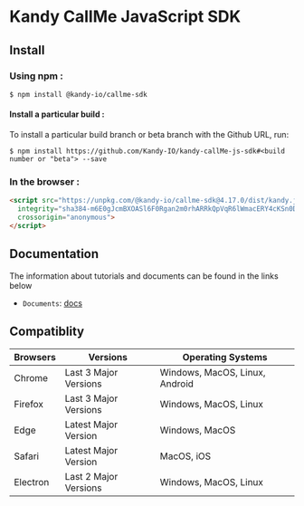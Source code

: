 # Kandy CallMe JavaScript SDK

## Install

### Using npm :

`$ npm install @kandy-io/callme-sdk`

#### Install a particular build :

To install a particular build branch or beta branch with the Github URL, run:

`$ npm install https://github.com/Kandy-IO/kandy-callMe-js-sdk#<build number or "beta"> --save`

### In the browser :
```html
<script src="https://unpkg.com/@kandy-io/callme-sdk@4.17.0/dist/kandy.js"
  integrity="sha384-m6E0gJcmBXOASl6F0Rgan2m0rhARRkQpVqR6lWmacERY4cKSn0Dof+EEKH2nFH8W"
  crossorigin="anonymous">
</script>
```
## Documentation

The information about tutorials and documents can be found in the links below

* `Documents`: [docs](https://kandy-io.github.io/kandy-callMe-js-sdk/docs)



## Compatiblity

| Browsers | Versions              | Operating Systems              |
|----------|-----------------------|--------------------------------|
| Chrome   | Last 3 Major Versions | Windows, MacOS, Linux, Android |
| Firefox  | Last 3 Major Versions | Windows, MacOS, Linux          |
| Edge     | Latest Major Version  | Windows, MacOS                 |
| Safari   | Latest Major Version  | MacOS, iOS                     |
| Electron | Last 2 Major Versions | Windows, MacOS, Linux          |
